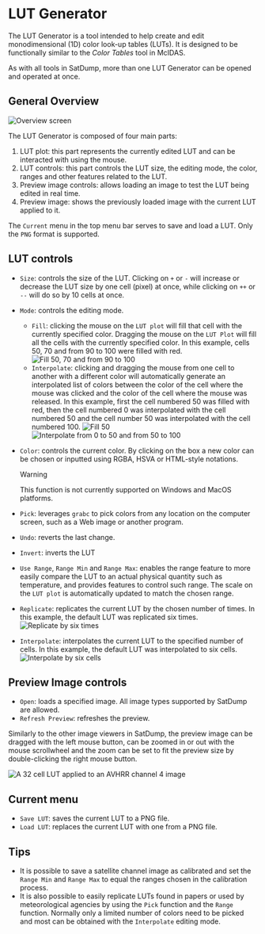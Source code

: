 # LUT Generator

The LUT Generator is a tool intended to help create and edit monodimensional (1D) color look-up tables (LUTs). It is designed to be functionally similar to the *Color Tables* tool in McIDAS.

As with all tools in SatDump, more than one LUT Generator can be opened and operated at once.

## General Overview

![Overview screen](lut_generator/general.png)

The LUT Generator is composed of four main parts:
1. LUT plot: this part represents the currently edited LUT and can be interacted with using the mouse.
2. LUT controls: this part controls the LUT size, the editing mode, the color, ranges and other features related to the LUT.
3. Preview image controls: allows loading an image to test the LUT being edited in real time.
4. Preview image: shows the previously loaded image with the current LUT applied to it.

The `Current` menu in the top menu bar serves to save and load a LUT. Only the `PNG` format is supported.

## LUT controls

* `Size`: controls the size of the LUT. Clicking on `+` or `-` will increase or decrease the LUT size by one cell (pixel) at once, while clicking on `++` or `--` will do so by 10 cells at once.
* `Mode`: controls the editing mode.
    * `Fill`: clicking the mouse on the `LUT plot` will fill that cell with the currently specified color. Dragging the mouse on the `LUT Plot` will fill all the cells with the currently specified color.
    In this example, cells 50, 70 and from 90 to 100 were filled with red.
    ![Fill 50, 70 and from 90 to 100](lut_generator/fill.png)
    * `Interpolate`: clicking and dragging the mouse from one cell to another with a different color will automatically generate an interpolated list of colors between the color of the cell where the mouse was clicked and the color of the cell where the mouse was released.
    In this example, first the cell numbered 50 was filled with red, then the cell numbered 0 was interpolated with the cell numbered 50 and the cell number 50 was interpolated with the cell numbered 100.
    ![Fill 50](lut_generator/interpolate_a.png)
    ![Interpolate from 0 to 50 and from 50 to 100](lut_generator/interpolate_b.png)
* `Color`: controls the current color. By clicking on the box a new color can be chosen or inputted using RGBA, HSVA or HTML-style notations.
    > [!warning]
    > This function is not currently supported on Windows and MacOS platforms.

* `Pick`: leverages `grabc` to pick colors from any location on the computer screen, such as a Web image or another program.
* `Undo`: reverts the last change.
* `Invert`: inverts the LUT
* `Use Range`, `Range Min` and `Range Max`: enables the range feature to more easily compare the LUT to an actual physical quantity such as temperature, and provides features to control such range. The scale on the `LUT plot` is automatically updated to match the chosen range.

* `Replicate`: replicates the current LUT by the chosen number of times. In this example, the default LUT was replicated six times.
    ![Replicate by six times](lut_generator/replicate_6.png)
* `Interpolate`: interpolates the current LUT to the specified number of cells. In this example, the default LUT was interpolated to six cells.
    ![Interpolate by six cells](lut_generator/interpolate_6.png)

 ## Preview Image controls

* `Open`: loads a specified image. All image types supported by SatDump are allowed.
* `Refresh Preview`: refreshes the preview.

Similarly to the other image viewers in SatDump, the preview image can be dragged with the left mouse button, can be zoomed in or out with the mouse scrollwheel and the zoom can be set to fit the preview size by double-clicking the right mouse button.

![A 32 cell LUT applied to an AVHRR channel 4 image](lut_generator/avhrr_4.png)

## Current menu

* `Save LUT`: saves the current LUT to a PNG file.
* `Load LUT`: replaces the current LUT with one from a PNG file. 

## Tips

* It is possible to save a satellite channel image as calibrated and set the `Range Min` and `Range Max` to equal the ranges chosen in the calibration process.
* It is also possible to easily replicate LUTs found in papers or used by meteorological agencies by using the `Pick` function and the `Range` function. Normally only a limited number of colors need to be picked and most can be obtained with the `Interpolate` editing mode.